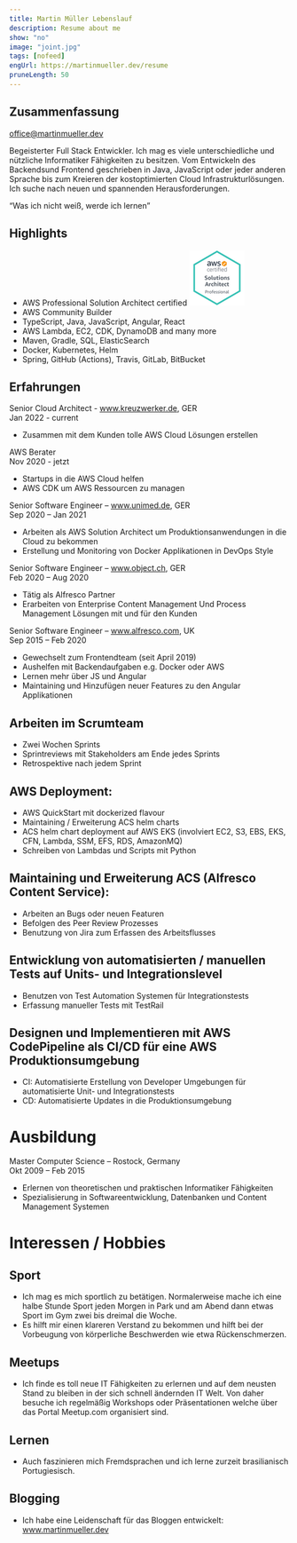 ```yaml
---
title: Martin Müller Lebenslauf
description: Resume about me
show: "no"
image: "joint.jpg"
tags: [nofeed]
engUrl: https://martinmueller.dev/resume
pruneLength: 50
---
```


## Zusammenfassung

office@martinmueller.dev

Begeisterter Full Stack Entwickler. Ich mag es viele unterschiedliche und nützliche Informatiker Fähigkeiten zu besitzen. Vom Entwickeln des Backendsund Frontend geschrieben in Java, JavaScript oder jeder anderen Sprache bis zum Kreieren der kostoptimierten Cloud Infrastrukturlösungen. Ich suche nach neuen und spannenden Herausforderungen.

“Was ich nicht weiß, werde ich lernen”

## Highlights

- AWS Professional Solution Architect certified [![pic](https://raw.githubusercontent.com/mmuller88/mmblog/master/content/resume/cert.png)](https://martinmueller.dev/aws-cert)
- AWS Community Builder
- TypeScript, Java, JavaScript, Angular, React
- AWS Lambda, EC2, CDK, DynamoDB and many more
- Maven, Gradle, SQL, ElasticSearch
- Docker, Kubernetes, Helm
- Spring, GitHub (Actions), Travis, GitLab, BitBucket

## Erfahrungen

Senior Cloud Architect - www.kreuzwerker.de, GER \
Jan 2022 - current

- Zusammen mit dem Kunden tolle AWS Cloud Lösungen erstellen

AWS Berater \
Nov 2020 - jetzt

- Startups in die AWS Cloud helfen
- AWS CDK um AWS Ressourcen zu managen

Senior Software Engineer – www.unimed.de, GER \
Sep 2020 – Jan 2021

- Arbeiten als AWS Solution Architect um Produktionsanwendungen in die Cloud zu bekommen
- Erstellung und Monitoring von Docker Applikationen in DevOps Style

Senior Software Engineer – www.object.ch, GER \
Feb 2020 – Aug 2020

- Tätig als Alfresco Partner
- Erarbeiten von Enterprise Content Management Und Process Management Lösungen mit und für den Kunden

Senior Software Engineer – www.alfresco.com, UK \
Sep 2015 – Feb 2020

- Gewechselt zum Frontendteam (seit April 2019)
- Aushelfen mit Backendaufgaben e.g. Docker oder AWS
- Lernen mehr über JS und Angular
- Maintaining und Hinzufügen neuer Features zu den Angular Applikationen

## Arbeiten im Scrumteam

- Zwei Wochen Sprints
- Sprintreviews mit Stakeholders am Ende jedes Sprints
- Retrospektive nach jedem Sprint

## AWS Deployment:

- AWS QuickStart mit dockerized flavour
- Maintaining / Erweiterung ACS helm charts
- ACS helm chart deployment auf AWS EKS (involviert EC2, S3, EBS, EKS, CFN, Lambda, SSM, EFS, RDS, AmazonMQ)
- Schreiben von Lambdas und Scripts mit Python

## Maintaining und Erweiterung ACS (Alfresco Content Service):

- Arbeiten an Bugs oder neuen Featuren
- Befolgen des Peer Review Prozesses
- Benutzung von Jira zum Erfassen des Arbeitsflusses

## Entwicklung von automatisierten / manuellen Tests auf Units- und Integrationslevel

- Benutzen von Test Automation Systemen für Integrationstests
- Erfassung manueller Tests mit TestRail

## Designen und Implementieren mit AWS CodePipeline als CI/CD für eine AWS Produktionsumgebung

- CI: Automatisierte Erstellung von Developer Umgebungen für automatisierte Unit- und Integrationstests
- CD: Automatisierte Updates in die Produktionsumgebung

# Ausbildung

Master Computer Science – Rostock, Germany \
Okt 2009 – Feb 2015

- Erlernen von theoretischen und praktischen Informatiker Fähigkeiten
- Spezialisierung in Softwareentwicklung, Datenbanken und Content Management Systemen

# Interessen / Hobbies

## Sport

- Ich mag es mich sportlich zu betätigen. Normalerweise mache ich eine halbe Stunde Sport jeden Morgen in Park und am Abend dann etwas Sport im Gym zwei bis dreimal die Woche.
- Es hilft mir einen klareren Verstand zu bekommen und hilft bei der Vorbeugung von körperliche Beschwerden wie etwa Rückenschmerzen.

## Meetups

- Ich finde es toll neue IT Fähigkeiten zu erlernen und auf dem neusten Stand zu bleiben in der sich schnell ändernden IT Welt. Von daher besuche ich regelmäßig Workshops oder Präsentationen welche über das Portal Meetup.com organisiert sind.

## Lernen

- Auch faszinieren mich Fremdsprachen und ich lerne zurzeit brasilianisch Portugiesisch.

## Blogging

- Ich habe eine Leidenschaft für das Bloggen entwickelt: www.martinmueller.dev

